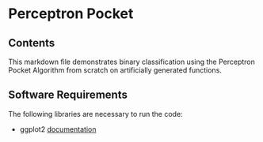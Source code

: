 # Perceptron Pocket
## Contents
This markdown file demonstrates binary classification using the Perceptron Pocket Algorithm from scratch on artificially generated functions.

## Software Requirements
The following libraries are necessary to run the code:
* ggplot2 [documentation](https://ggplot2.tidyverse.org/reference/)
